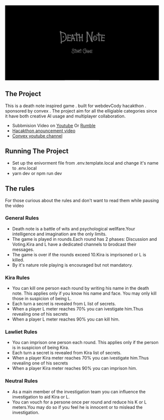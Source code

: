 ![Start Screen](https://github.com/IDIRYACINE/death-note-hackathon/blob/main/preview/StartScreen.png?raw=true)

## The Project
This is a death note inspired game . built for webdevCody hacakthon . sponsored by convex .
The project aim for all the elligiable categories since it have both creative AI usage and multiplayer collaboration.

- Subbmision Video on [Youtube](https://www.youtube.com/watch?v=qlThmgU4lx4)  Or  [Rumble](https://rumble.com/v3in4f5-death-note-inspired-game-webdevcody-hackathon.html)
- [Hacakthon anouncement video](https://www.youtube.com/watch?v=E5Kt_E8m4t8)
- [Convex youtube channel](https://www.youtube.com/@convex-dev)
## Running The Project
- Set up the enivorment file from .env.template.local and change it's name to .env.local
- yarn dev or npm run dev 

## The rules
For those curious about the rules and don't want to read them while pausing the video

### General Rules
 - Death note is a battle of wits and psychological wellfare.Your intelligence and imagination are the only limits.
 - The game is played in rounds.Each round has 2 phases: Discussion and Voting.Kira and L have a dedicated channels to brodcast their messages.
 - The game is over if the rounds exceed 10.Kira is imprisoned or L is killed.
 - By it's nature role playing is encouraged but not mandatory.

### Kira Rules
 - You can kill one person each round by writing his name in the death note. This applies only if you know his name and face. You may only kill those in suspicion of being L.
 - Each turn a secret is revealed from L list of secrets.
 - When a player L meter reaches 70% you can ivestigate him.Thus revealing one of his secrets
 - When a player L meter reaches 90% you can kill him.

### Lawliet Rules
 - You can imprison one person each round. This applies only if the person is in suspicion of being Kira.
 - Each turn a secret is revealed from Kira list of secrets.
 - When a player Kira meter reaches 70% you can ivestigate him.Thus revealing one of his secrets
 - When a player Kira meter reaches 90% you can imprison him.

### Neutral Rules
 - As a main member of the investigation team you can influence the investigation to aid Kira or L.
 - You can vouch for a persone once per round and reduce his K or L meters.You may do so if you feel he is innocent or to mislead the investigation.
